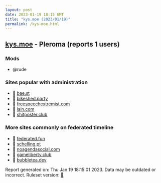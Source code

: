 ```yaml
---
layout: post
date: 2023-01-19 18:15 GMT
title: "kys.moe (2023/01/19)"
permalink: /kys-moe.html
---
```


## [kys.moe](https://kys.moe) - Pleroma (reports 1 users)

### Mods
 * @rude

### Sites popular with administration

* 🐘 [bae.st](/bae-st.html)
* 🐘 [bikeshed.party](/bikeshed-party.html)
* 🐘 [freespeechextremist.com](/freespeechextremist-com.html)
* 🐘 [lain.com](/lain-com.html)
* 🐘 [shitposter.club](/shitposter-club.html)

### More sites commonly on federated timeline

* 🐘 [federated.fun](/federated-fun.html)
* 🐘 [schelling.pt](/schelling-pt.html)
* 🐘 [noagendasocial.com](/noagendasocial-com.html)
* 🐘 [gameliberty.club](/gameliberty-club.html)
* 🐘 [bubbletea.dev](/bubbletea-dev.html)

Report generated on: Thu Jan 19 18:15:01 2023. Data may be outdated or incorrect.
Ruleset version: [🧁](/version-cupcake)
